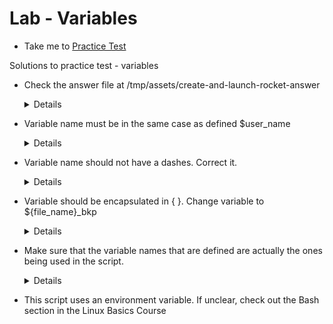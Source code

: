 # Lab - Variables
  - Take me to [Practice Test](https://kodekloud.com/courses/1029419/lectures/21505714)
  
Solutions to practice test - variables

- Check the answer file at /tmp/assets/create-and-launch-rocket-answer

  <details>
  
  ```
  bob@caleston-lp10:~$ cat create-and-launch-rocket
  mission_name=lunar-mission

  mkdir $mission_name

  rocket-add $mission_name

  rocket-start-power $mission_name
  rocket-internal-power $mission_name
  rocket-start-sequence $mission_name
  rocket-start-engine $mission_name
  rocket-lift-off $mission_name

  rocket-status $mission_name

  ```
  ```
  $ bash create-and-launch-rocket
  ```
  </details>
  
- Variable name must be in the same case as defined $user_name
  
  <details>
  
  ```
  bob@caleston-lp10:~$ cat print-welcome-message.sh
  user_name=Michael

  echo "Hi $user_name, Welcome to xFusionCorp Industries. Weand the rest of the management are glad to have you on board"
  ```
  </details>
  
- Variable name should not have a dashes. Correct it.
 
  <details>
  
  ```
  bob@caleston-lp10:~$ cat print-uptime.sh
  uptime=$(uptime)

  echo "The uptime of the system is $uptime"
  ```
  </details>
  
- Variable should be encapsulated in { }. Change variable to ${file_name}_bkp
  
  <details>
  
  ```
  bob@caleston-lp10:~$ cat backup-file.sh
  # This script creates a backup of a given file by creatinga copy as bkp# For example some-file is backed up as some-file_bkp

  file_name="create-and-launch-rocket"

  cp $file_name ${file_name}_bkp
  ```
  </details>
  
- Make sure that the variable names that are defined are actually the ones being used in the script.

  <details>
  
  ```
  bob@caleston-lp10:~$ cat create_files.sh
  FILE01="Japan"FILE02="South Korea"
  FILEO3="Canada"

  cd /home/bob

  echo "Creating file called $FILE01"
  touch $FILE01

  echo "Creating file called $FILE02"touch $FILE02

  echo "Creating file called $FILE03" 
  touch $FILE02
  ```
  </details>
  
- This script uses an environment variable. If unclear, check out the Bash section in the Linux Basics Course
  

